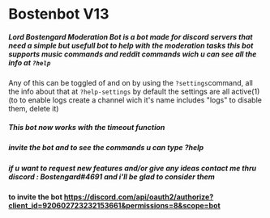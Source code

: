 # Bostenbot V13

##### Lord Bostengard Moderation Bot is a bot made for discord servers that need a simple but usefull bot to help with the moderation tasks this bot supports music commands and reddit commands wich u can see all the info at `?help`
Any of this can be toggled of and on by using the `?settings`command, all the info about that at `?help-settings` by default the settings are all active(1) (to to enable logs create a channel wich it's name includes "logs" to disable them, delete it)
##### This bot now works with the timeout function 
##### invite the bot and to see the commands u can type ?help 
##### if u want to request new features and/or give any ideas contact me thru discord : Bostengard#4691 and i'll be glad to consider them

#### to invite the bot https://discord.com/api/oauth2/authorize?client_id=920602723232153661&permissions=8&scope=bot
